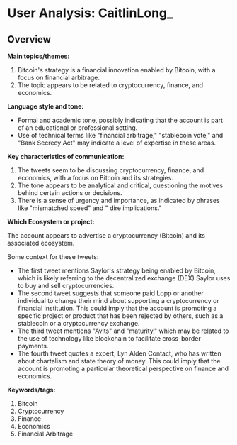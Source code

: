 # User Analysis: CaitlinLong_

## Overview

**Main topics/themes:**

1. Bitcoin's strategy is a financial innovation enabled by Bitcoin, with a focus on financial arbitrage.
2. The topic appears to be related to cryptocurrency, finance, and economics.

**Language style and tone:**

* Formal and academic tone, possibly indicating that the account is part of an educational or professional setting.
* Use of technical terms like "financial arbitrage," "stablecoin vote," and "Bank Secrecy Act" may indicate a level of expertise in these areas.

**Key characteristics of communication:**

1. The tweets seem to be discussing cryptocurrency, finance, and economics, with a focus on Bitcoin and its strategies.
2. The tone appears to be analytical and critical, questioning the motives behind certain actions or decisions.
3. There is a sense of urgency and importance, as indicated by phrases like "mismatched speed" and " dire implications."

**Which Ecosystem or project:**

The account appears to advertise a cryptocurrency (Bitcoin) and its associated ecosystem.

Some context for these tweets:

* The first tweet mentions Saylor's strategy being enabled by Bitcoin, which is likely referring to the decentralized exchange (DEX) Saylor uses to buy and sell cryptocurrencies.
* The second tweet suggests that someone paid Lopp or another individual to change their mind about supporting a cryptocurrency or financial institution. This could imply that the account is promoting a specific project or product that has been rejected by others, such as a stablecoin or a cryptocurrency exchange.
* The third tweet mentions "Avits" and "maturity," which may be related to the use of technology like blockchain to facilitate cross-border payments.
* The fourth tweet quotes a expert, Lyn Alden Contact, who has written about chartalism and state theory of money. This could imply that the account is promoting a particular theoretical perspective on finance and economics.

**Keywords/tags:**

1. Bitcoin
2. Cryptocurrency
3. Finance
4. Economics
5. Financial Arbitrage